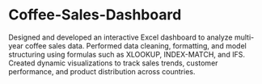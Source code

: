 # Coffee-Sales-Dashboard
Designed and developed an interactive Excel dashboard to analyze multi-year coffee sales data. Performed data cleaning, formatting, and model structuring using formulas such as XLOOKUP, INDEX-MATCH, and IFS. Created dynamic visualizations to track sales trends, customer performance, and product distribution across countries.
